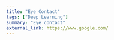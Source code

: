 ```yaml
---
title: "Eye Contact"
tags: ["Deep Learning"]
summary: "Eye contact"
external_link: https://www.google.com/
---
```

